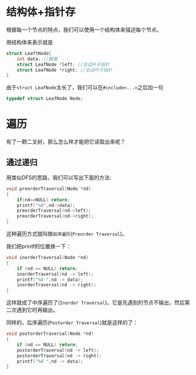 # 结构体+指针存

根据每一个节点的特点，我们可以使用一个结构体来描述每个节点。

用结构体来表示就是
```cpp
struct LeaftNode{
    int data; //数据
    struct LeafNode *left; //左边叶子指针
    struct LeafNode *right; //右边叶子指针
}
```
由于`struct LeafNode`太长了，我们可以在`#include<...>`之后加一句
```cpp
typedef struct LeafNode Node;
```
# 遍历
有了一颗二叉树，那么怎么样才能把它读取出来呢？

## 通过递归
用类似DFS的思路，我们可以写出下面的方法:
```cpp
void preorderTraversal(Node *nd)
{
    if(nd==NULL) return;
    printf("%d",nd->data);
    preorderTraversal(nd->left);
    preorderTraversal(nd->right);
}
```
这种遍历方式就叫做`前序遍历`(`Preorder Traversal`)。

我们把printf的位置换一下：
```cpp
void inorderTraversal(Node *nd)
{
    if (nd == NULL) return;
    inorderTraversal(nd -> left);
    printf("%d ",nd -> data);
    inorderTraversal(nd -> right);
}
```

这样就成了中序遍历了(`Inorder Traversal`)。它是先遇到的节点不输出，然后第二次遇到它时再输出。

同样的，后序遍历(`Postorder Traversal`)就是这样的了：
```cpp
void postorderTraversal(Node *nd)
{
    if (nd == NULL) return;
    postorderTraversal(nd -> left);
    postorderTraversal(nd -> right);
    printf("%d ",nd -> data);
}
```




